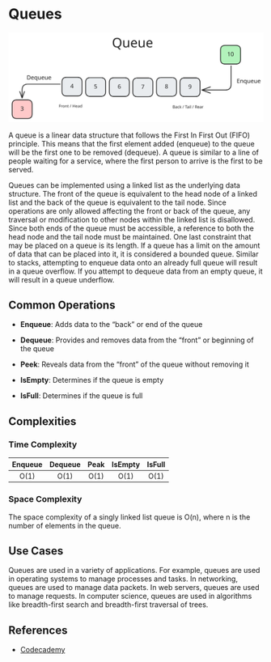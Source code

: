 # Queues

![Queue Data Structure](Queue.svg)

A queue is a linear data structure that follows the First In First Out (FIFO) principle. This means that the first element added (enqueue) to the queue will be the first one to be removed (dequeue). A queue is similar to a line of people waiting for a service, where the first person to arrive is the first to be served.

Queues can be implemented using a linked list as the underlying data structure. The front of the queue is equivalent to the head node of a linked list and the back of the queue is equivalent to the tail node. Since operations are only allowed affecting the front or back of the queue, any traversal or modification to other nodes within the linked list is disallowed. Since both ends of the queue must be accessible, a reference to both the head node and the tail node must be maintained. One last constraint that may be placed on a queue is its length. If a queue has a limit on the amount of data that can be placed into it, it is considered a bounded queue. Similar to stacks, attempting to enqueue data onto an already full queue will result in a queue overflow. If you attempt to dequeue data from an empty queue, it will result in a queue underflow.

<!-- Queues can be implemented using an array as the underlying data structure. The front of the queue is equivalent to the first element of the array and the back of the queue is equivalent to the last element of the array. When the front of the queue is removed, all elements in the array must be shifted to the left to fill the gap. This operation has a time complexity of O(n). To avoid this, a circular queue can be implemented. In a circular queue, the front and back of the queue can wrap around the array. When the back of the queue reaches the end of the array, it can wrap around to the beginning of the array. This allows for the queue to be implemented with a fixed-size array without the need to shift elements. -->

## Common Operations

- **Enqueue**: Adds data to the “back” or end of the queue

- **Dequeue**: Provides and removes data from the “front” or beginning of the queue

- **Peek**: Reveals data from the “front” of the queue without removing it

- **IsEmpty**: Determines if the queue is empty

- **IsFull**: Determines if the queue is full

## Complexities

### Time Complexity

| Enqueue | Dequeue | Peak | IsEmpty | IsFull |
| :-----: | :-----: | :--: | :-----: | :----: |
|  O(1)   |  O(1)   | O(1) |  O(1)   |  O(1)  |

### Space Complexity

The space complexity of a singly linked list queue is O(n), where n is the number of elements in the queue.

## Use Cases

Queues are used in a variety of applications. For example, queues are used in operating systems to manage processes and tasks. In networking, queues are used to manage data packets. In web servers, queues are used to manage requests. In computer science, queues are used in algorithms like breadth-first search and breadth-first traversal of trees.

## References

- [Codecademy](https://www.codecademy.com)
